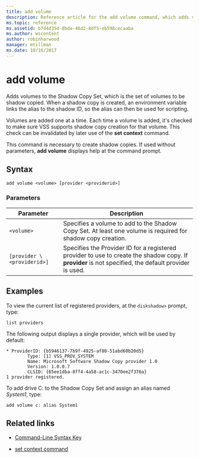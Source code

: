 ```yaml
---
title: add volume
description: Reference article for the add volume command, which adds volumes to the shadow copy Set, which is the set of volumes to be shadow copied.
ms.topic: reference
ms.assetid: b7d4d35d-8bda-46d2-8df5-eb598cecaaba
ms.author: wscontent
author: robinharwood
manager: mtillman
ms.date: 10/16/2017
---
```


# add volume

Adds volumes to the Shadow Copy Set, which is the set of volumes to be shadow copied. When a shadow copy is created, an environment variable links the alias to the shadow ID, so the alias can then be used for scripting.

Volumes are added one at a time. Each time a volume is added, it's checked to make sure VSS supports shadow copy creation for that volume. This check can be invalidated by later use of the **set context** command.

This command is necessary to create shadow copies. If used without parameters, **add volume** displays help at the command prompt.

## Syntax

```
add volume <volume> [provider <providerid>]
```

### Parameters

| Parameter | Description |
| --------- | ----------- |
| `<volume>` | Specifies a volume to add to the Shadow Copy Set. At least one volume is required for shadow copy creation. |
| `[provider \<providerid>]` | Specifies the Provider ID for a registered provider to use to create the shadow copy. If **provider** is not specified, the default provider is used. |

## Examples

To view the current list of registered providers, at the `diskshadow>` prompt, type:

```
list providers
```

The following output displays a single provider, which will be used by default:

```
* ProviderID: {b5946137-7b9f-4925-af80-51abd60b20d5}
        Type: [1] VSS_PROV_SYSTEM
        Name: Microsoft Software Shadow Copy provider 1.0
        Version: 1.0.0.7
        CLSID: {65ee1dba-8ff4-4a58-ac1c-3470ee2f376a}
1 provider registered.
```

To add drive C: to the Shadow Copy Set and assign an alias named *System1*, type:

```
add volume c: alias System1
```

## Related links

- [Command-Line Syntax Key](command-line-syntax-key.md)

- [set context command](set-context.md)
